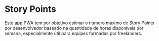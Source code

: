 # Story Points

Este app PWA tem por objetivo estimar o número máximo de Story Points por desenvolvedor
baseado na quantidade de horas disponíveis por semana, especialmente útil para equipes
formadas por freelancers.

